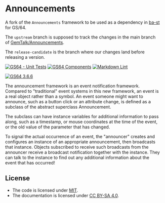 # Announcements

A fork of the `Announcements` framework to be used as a dependency in [ba-st](https://github.com/ba-st)
for GS/64.

The `upstream` branch is supposed to track the changes in
the main branch of [GemTalk/Announcements](https://github.com/GemTalk/Announcements).

The `release-candidate` is the branch where our changes land before releasing a version.

[![GS64 - Unit Tests](https://github.com/ba-st-dependencies/Announcements/actions/workflows/unit-tests-gs64.yml/badge.svg)](https://github.com/ba-st-dependencies/Announcements/actions/workflows/unit-tests-gs64.yml)
[![GS64 Components](https://github.com/ba-st-dependencies/Announcements/actions/workflows/loading-gs64-components.yml/badge.svg)](https://github.com/ba-st-dependencies/Announcements/actions/workflows/loading-gs64-components.yml)
[![Markdown Lint](https://github.com/ba-st-dependencies/Announcements/actions/workflows/markdown-lint.yml/badge.svg)](https://github.com/ba-st-dependencies/Announcements/actions/workflows/markdown-lint.yml)

[![GS64 3.6.6](https://img.shields.io/badge/GS64-3.6.6-informational)](https://gemtalksystems.com/products/gs64/)

The announcement framework is an event notification framework. Compared to "traditional"
event systems in this new framework, an event is a real object rather than a symbol.
An event someone might want to announce, such as a button click or an attribute
change, is defined as a subclass of the abstract superclass Announcement.

The subclass can have instance variables for additional information to pass along,
such as a timestamp, or mouse coordinates at the time of the event, or the old
value of the parameter that has changed.

To signal the actual occurrence of an event, the "announcer" creates and configures
an instance of an appropriate announcement, then broadcasts that instance.
Objects subscribed to receive such broadcasts from the announcer receive a broadcast
notification together with the instance. They can talk to the instance to find
out any additional information about the event that has occurred!

## License

- The code is licensed under [MIT](LICENSE).
- The documentation is licensed under [CC BY-SA 4.0](http://creativecommons.org/licenses/by-sa/4.0/).
